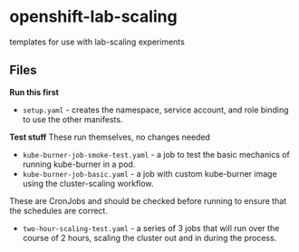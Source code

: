 # openshift-lab-scaling
templates for use with lab-scaling experiments

## Files

**Run this first**
* `setup.yaml` - creates the namespace, service account, and role binding to use the other manifests.

**Test stuff**
These run themselves, no changes needed
* `kube-burner-job-smoke-test.yaml` - a job to test the basic mechanics of running kube-burner in a pod.
* `kube-burner-job-basic.yaml` - a job with custom kube-burner image using the cluster-scaling workflow.

These are CronJobs and should be checked before running to ensure that the schedules are correct.
* `two-hour-scaling-test.yaml` - a series of 3 jobs that will run over the course of 2 hours, scaling the cluster out and in during the process.
